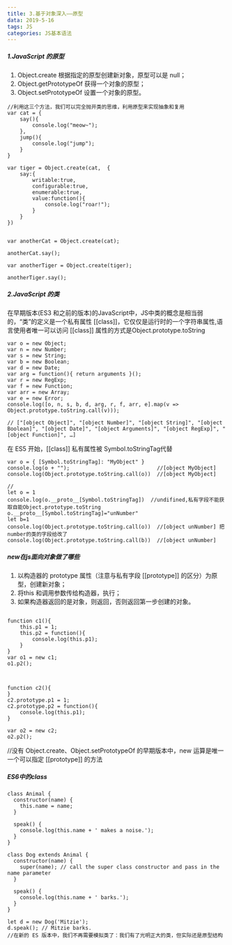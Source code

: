 ```yaml
---
title: 3.基于对象深入——原型
data: 2019-5-16
tags: JS
categories: JS基本语法
---
```



##### 1.JavaScript 的原型
1. Object.create 根据指定的原型创建新对象，原型可以是 null； 
1. Object.getPrototypeOf 获得一个对象的原型；
1. Object.setPrototypeOf 设置一个对象的原型。
```
//利用这三个方法，我们可以完全抛开类的思维，利用原型来实现抽象和复用
var cat = {
    say(){
        console.log("meow~");
    },
    jump(){
        console.log("jump");
    }
}

var tiger = Object.create(cat,  {
    say:{
        writable:true,
        configurable:true,
        enumerable:true,
        value:function(){
            console.log("roar!");
        }
    }
})


var anotherCat = Object.create(cat);

anotherCat.say();

var anotherTiger = Object.create(tiger);

anotherTiger.say();
```

##### 2.JavaScript 的类
在早期版本(ES3 和之前的版本)的JavaScript中，JS中类的概念是相当弱的，“类”的定义是一个私有属性 [[class]]，它仅仅是运行时的一个字符串属性,语言使用者唯一可以访问 [[class]] 属性的方式是Object.prototype.toString

```
var o = new Object;
var n = new Number;
var s = new String;
var b = new Boolean;
var d = new Date;
var arg = function(){ return arguments }();
var r = new RegExp;
var f = new Function;
var arr = new Array;
var e = new Error;
console.log([o, n, s, b, d, arg, r, f, arr, e].map(v => Object.prototype.toString.call(v))); 

// ["[object Object]", "[object Number]", "[object String]", "[object Boolean]", "[object Date]", "[object Arguments]", "[object RegExp]", "[object Function]", …]
```
在 ES5 开始，[[class]] 私有属性被 Symbol.toStringTag代替
```
var o = { [Symbol.toStringTag]: "MyObject" }
console.log(o + "");                            //[object MyObject]
console.log(Object.prototype.toString.call(o))  //[object MyObject]

//
let o = 1
console.log(o.__proto__[Symbol.toStringTag])  //undifined,私有字段不能获取自能Object.prototype.toString
o.__proto__[Symbol.toStringTag]="unNumber"
let b=1
console.log(Object.prototype.toString.call(o))  //[object unNumber] 把number的类的字段给改了
console.log(Object.prototype.toString.call(b))  //[object unNumber]
```

##### new在js面向对象做了哪些
1. 以构造器的 prototype 属性（注意与私有字段 [[prototype]] 的区分）为原型，创建新对象；
1. 将this 和调用参数传给构造器，执行；
1. 如果构造器返回的是对象，则返回，否则返回第一步创建的对象。

```

function c1(){
    this.p1 = 1;
    this.p2 = function(){
        console.log(this.p1);
    }
} 
var o1 = new c1;
o1.p2();



function c2(){
}
c2.prototype.p1 = 1;
c2.prototype.p2 = function(){
    console.log(this.p1);
}

var o2 = new c2;
o2.p2();

```

//没有 Object.create、Object.setPrototypeOf 的早期版本中，new 运算是唯一一个可以指定 [[prototype]] 的方法

##### ES6中的class

```
class Animal { 
  constructor(name) {
    this.name = name;
  }
  
  speak() {
    console.log(this.name + ' makes a noise.');
  }
}

class Dog extends Animal {
  constructor(name) {
    super(name); // call the super class constructor and pass in the name parameter
  }

  speak() {
    console.log(this.name + ' barks.');
  }
}

let d = new Dog('Mitzie');
d.speak(); // Mitzie barks.
//在新的 ES 版本中，我们不再需要模拟类了：我们有了光明正大的类，但实际还是原型结构
```
